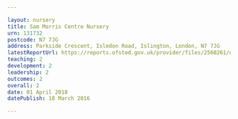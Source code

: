 ```yaml
---

layout: nursery
title: Sam Morris Centre Nursery
urn: 131732
postcode: N7 7JG
address: Parkside Crescent, Isledon Road, Islington, London, N7 7JG
latestReportUrl: https://reports.ofsted.gov.uk/provider/files/2560261/urn/131732.pdf
teaching: 2
development: 2
leadership: 2
outcomes: 2
overall: 2
date: 01 April 2018 
datePublish: 18 March 2016

---
```

